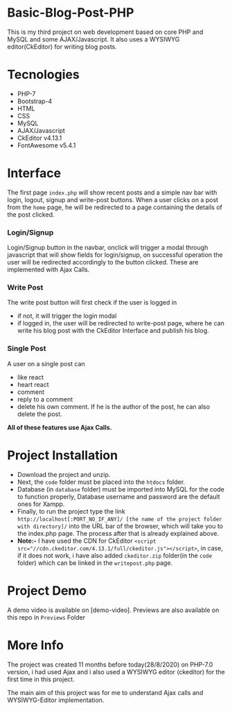# Basic-Blog-Post-PHP
This is my third project on web development based on core PHP and MySQL and some AJAX/Javascript. It also uses a WYSIWYG editor(CkEditor) for writing blog posts.

# Tecnologies 
  * PHP-7
  * Bootstrap-4
  * HTML
  * CSS
  * MySQL
  * AJAX/Javascript
  * CkEditor v4.13.1
  * FontAwesome v5.4.1

# Interface
The first page `index.php` will show recent posts and a simple nav bar with login, logout, signup and write-post buttons. When a user clicks on a post from the `home` page, he will be redirected to a page containing the details of the post clicked.

### Login/Signup
Login/Signup button in the navbar, onclick will trigger a modal through javascript that will show fields for login/signup, on successful operation the user will be redirected accordingly to the button clicked. These are implemented with Ajax Calls.

### Write Post
The write post button will first check if the user is logged in
 * if not, it will trigger the login modal
 * if logged in, the user will be redirected to write-post page, where he can write his blog post with the CkEditor Interface and publish his blog.
 
### Single Post
A user on a single post can
 * like react
 * heart react
 * comment
 * reply to a comment
 * delete his own comment. If he is the author of the post, he can also delete the post.
 
 **All of these features use Ajax Calls.**


# Project Installation
 * Download the project and unzip. 
 * Next, the `code` folder must be placed into the `htdocs` folder.
 * Database (in `database` folder) must be imported into MySQL for the code to function properly, Database username and password are the default ones for Xampp.
 * Finally, to run the project type the link `http://localhost[:PORT_NO_IF_ANY]/ [the name of the project folder with directory]/` into the URL bar of the browser, which will take you to the index.php page. The process after that is already explained above.
 * **Note:-** I have used the CDN for CkEditor `<script src="//cdn.ckeditor.com/4.13.1/full/ckeditor.js"></script>`, in case, if it does not work, i have also added `ckeditor.zip` folder(in the `code` folder) which can be linked in the `writepost.php` page.

# Project Demo
A demo video is available on [demo-video]. Previews are also available on this repo in `Previews` Folder

# More Info
The project was created 11 months before today(28/8/2020) on PHP-7.0 version, i had used Ajax and i also used a WYSIWYG editor (ckeditor) for the first time in this project.

The main aim of this project was for me to understand Ajax calls and WYSIWYG-Editor implementation.
